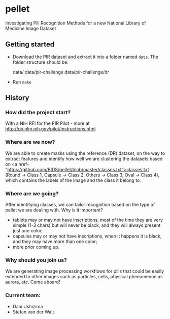 # pellet
Investigating Pill Recognition Methods for a new National Library of Medicine Image Dataset

## Getting started

- Download the PIR dataset and extract it into a folder named ``data``.  The
  folder structure should be:

  data/
  data/pir-challenge
  data/pir-challenge/dr

- Run ``make``

## History
### How did the project start?
With a NIH RFI for the PIR Pilot - more at http://pir.nlm.nih.gov/pilot/instructions.html

### Where are we now?
We are able to create masks using the reference (DR) dataset, on the way to extract features and identify how well we are clustering the datasets based on <a href-"https://github.com/BIDS/pellet/blob/master/classes.txt">classes.txt</a> (Round -> Class 1, Capsule -> Class 2, Others -> Class 3, Oval -> Class 4), which contains the labels of the image and the class it belong to.

### Where are we going?
After identifying classes, we can tailor recognition based on the type of pellet we are dealing with. Why is it important?
- tablets may or may not have inscriptions, most of the time they are very simple (1-3 chars) but will never be black, and they will always present just one color;
- capsules may or may not have inscriptions, when it happens it is black, and they may have more than one color;
- more prior coming up.

### Why should you join us?
We are generating image processing workflows for pills that could be easily extended to other images such as particles, cells, physical phenomenon as aurora, etc. Come aboard!

### Current team:
- Dani Ushizima 
- Stefan van der Walt


